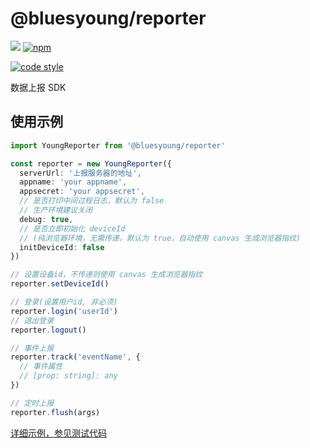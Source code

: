 # @bluesyoung/reporter

[![](https://img.shields.io/badge/Author-BluesYoung--web-blue)](https://gitee.com/BluesYoung-web)  [![npm](https://img.shields.io/npm/v/@bluesyoung/reporter)](https://www.npmjs.com/package/@bluesyoung/reporter)

[![code style](https://antfu.me/badge-code-style.svg)](https://github.com/antfu/eslint-config)

数据上报 SDK

## 使用示例

```ts
import YoungReporter from '@bluesyoung/reporter'

const reporter = new YoungReporter({
  serverUrl: '上报服务器的地址',
  appname: 'your appname',
  appsecret: 'your appsecret',
  // 是否打印中间过程日志，默认为 false
  // 生产环境建议关闭
  debug: true,
  // 是否立即初始化 deviceId
  // (纯浏览器环境，无需传递，默认为 true，自动使用 canvas 生成浏览器指纹)
  initDeviceId: false
})

// 设置设备id，不传递则使用 canvas 生成浏览器指纹
reporter.setDeviceId()

// 登录(设置用户id, 非必须)
reporter.login('userId')
// 退出登录
reporter.logout()

// 事件上报
reporter.track('eventName', {
  // 事件属性
  // [prop: string]: any
})

// 定时上报
reporter.flush(args)
```

[详细示例，参见测试代码](./test/index.spec.ts)
